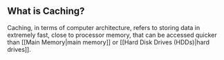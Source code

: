 ## What is Caching?
Caching, in terms of computer architecture, refers to storing data in extremely fast, close to processor memory, that can be accessed quicker than [[Main Memory|main memory]] or [[Hard Disk Drives (HDDs)|hard drives]]. 